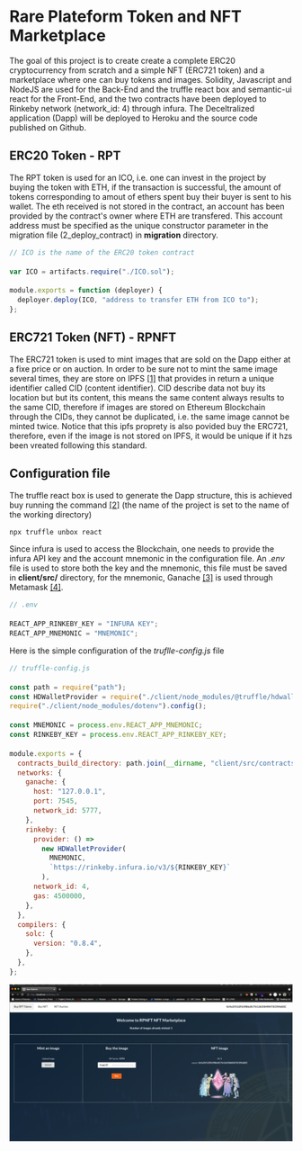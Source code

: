 # Rare Plateform Token and NFT Marketplace

The goal of this project is to create create a complete ERC20 cryptocurrency from scratch and a simple NFT (ERC721 token) and a marketplace where one can buy tokens and images. Solidity, Javascript and NodeJS are used for the Back-End and the truffle react box and semantic-ui react for the Front-End, and the two contracts have been deployed to Rinkeby network (network_id: 4) through infura. The Deceltralized application (Dapp) will be deployed to Heroku and the source code published on Github.

## ERC20 Token - RPT

The RPT token is used for an ICO, i.e. one can invest in the project by buying the token with ETH, if the transaction is successful, the amount of tokens corresponding to amout of ethers spent buy their buyer is sent to his wallet. The eth received is not stored in the contract, an account has been provided by the contract's owner where ETH are transfered. This account address must be specified as the unique constructor parameter in the migration file (2_deploy_contract) in **migration** directory.

```javascript
// ICO is the name of the ERC20 token contract

var ICO = artifacts.require("./ICO.sol");

module.exports = function (deployer) {
  deployer.deploy(ICO, "address to transfer ETH from ICO to");
};
```

## ERC721 Token (NFT) - RPNFT

The ERC721 token is used to mint images that are sold on the Dapp either at a fixe price or on auction. In order to be sure not to mint the same image several times, they are store on IPFS [[1]](https://ipfs.io/) that provides in return a unique identifier called CID (content identifier). CID describe data not buy its location but but its content, this means the same content always results to the same CID, therefore if images are stored on Ethereum Blockchain through the CIDs, they cannot be duplicated, i.e. the same image cannot be minted twice. Notice that this ipfs proprety is also povided buy the ERC721, therefore, even if the image is not stored on IPFS, it would be unique if it hzs been vreated following this standard.

## Configuration file

The truffle react box is used to generate the Dapp structure, this is achieved buy running the command [[2]](https://www.trufflesuite.com/boxes/react) (the name of the project is set to the name of the working directory)

```javascript
npx truffle unbox react
```

Since infura is used to access the Blockchain, one needs to provide the infura API key and the account mnemonic in the configuration file. An _.env_ file is used to store both the key and the mnemonic, this file must be saved in **client/src/** directory, for the mnemonic, Ganache [[3]](https://www.trufflesuite.com/ganache) is used through Metamask [[4]](https://metamask.io/).

```javascript
// .env

REACT_APP_RINKEBY_KEY = "INFURA KEY";
REACT_APP_MNEMONIC = "MNEMONIC";
```

Here is the simple configuration of the _truflle-config.js_ file

```javascript
// truffle-config.js

const path = require("path");
const HDWalletProvider = require("./client/node_modules/@truffle/hdwallet-provider");
require("./client/node_modules/dotenv").config();

const MNEMONIC = process.env.REACT_APP_MNEMONIC;
const RINKEBY_KEY = process.env.REACT_APP_RINKEBY_KEY;

module.exports = {
  contracts_build_directory: path.join(__dirname, "client/src/contracts"),
  networks: {
    ganache: {
      host: "127.0.0.1",
      port: 7545,
      network_id: 5777,
    },
    rinkeby: {
      provider: () =>
        new HDWalletProvider(
          MNEMONIC,
          `https://rinkeby.infura.io/v3/${RINKEBY_KEY}`
        ),
      network_id: 4,
      gas: 4500000,
    },
  },
  compilers: {
    solc: {
      version: "0.8.4",
    },
  },
};
```

![alt text](https://github.com/Edoumou/rareporn-application/blob/main/client/src/img/scr1.png "screeshot")
